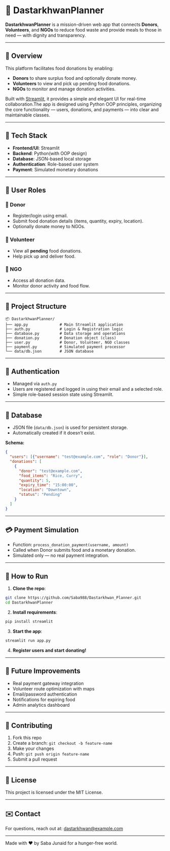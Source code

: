 
# 🍛 DastarkhwanPlanner

**DastarkhwanPlanner** is a mission-driven web app that connects **Donors**, **Volunteers**, and **NGOs** to reduce food waste and provide meals to those in need — with dignity and transparency.

---

## 🚀 Overview

This platform facilitates food donations by enabling:
- **Donors** to share surplus food and optionally donate money.
- **Volunteers** to view and pick up pending food donations.
- **NGOs** to monitor and manage donation activities.

Built with [Streamlit](https://dastarkhwanplanner-sj.streamlit.app/), it provides a simple and elegant UI for real-time collaboration.The app is designed using Python OOP principles, organizing the core functionality — users, donations, and payments — into clear and maintainable classes.

---

## 🧰 Tech Stack

- **Frontend/UI**: Streamlit
- **Backend**: Python(with OOP design)
- **Database**: JSON-based local storage
- **Authentication**: Role-based user system
- **Payment**: Simulated monetary donations

---

## 👥 User Roles

### 👤 Donor
- Register/login using email.
- Submit food donation details (items, quantity, expiry, location).
- Optionally donate money to NGOs.

### 🤝 Volunteer
- View all **pending** food donations.
- Help pick up and deliver food.

### 🏢 NGO
- Access all donation data.
- Monitor donor activity and food flow.

---

## 📁 Project Structure

```
📦 DastarkhwanPlanner/
├── app.py              # Main Streamlit application
├── auth.py             # Login & Registration logic
├── database.py         # Data storage and operations
├── donation.py         # Donation object (class)
├── user.py             # Donor, Volunteer, NGO classes
├── payment.py          # Simulated payment processor
└── data/db.json        # JSON database
```

---

## 🔐 Authentication

- Managed via `auth.py`
- Users are registered and logged in using their email and a selected role.
- Simple role-based session state using Streamlit.

---

## 💾 Database

- JSON file (`data/db.json`) is used for persistent storage.
- Automatically created if it doesn’t exist.

**Schema:**
```json
{
  "users": [{"username": "test@example.com", "role": "Donor"}],
  "donations": [
    {
      "donor": "test@example.com",
      "food_items": "Rice, Curry",
      "quantity": 5,
      "expiry_time": "15:00:00",
      "location": "Downtown",
      "status": "Pending"
    }
  ]
}
```

---

## 💳 Payment Simulation

- Function: `process_donation_payment(username, amount)`
- Called when Donor submits food and a monetary donation.
- Simulated only — no real payment integration.

---

## 🧪 How to Run

1. **Clone the repo**:
```bash
git clone https://github.com/Saba988/Dastarkhwan_Planner.git
cd DastarkhwanPlanner
```

2. **Install requirements**:
```bash
pip install streamlit
```

3. **Start the app**:
```bash
streamlit run app.py
```

4. **Register users and start donating!**

---

## 🌱 Future Improvements

- Real payment gateway integration
- Volunteer route optimization with maps
- Email/password authentication
- Notifications for expiring food
- Admin analytics dashboard

---

## 🤝 Contributing

1. Fork this repo
2. Create a branch: `git checkout -b feature-name`
3. Make your changes
4. Push: `git push origin feature-name`
5. Submit a pull request

---

## 📜 License

This project is licensed under the MIT License.

---

## ✉️ Contact

For questions, reach out at: [dastarkhwan@example.com](mailto:dastarkhwan@example.com)

---

Made with ❤️ by Saba Junaid for a hunger-free world.
